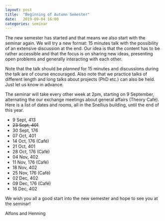 ```yaml
---
layout: post
title:  "Beginning of Autumn Semester"
date:   2019-09-04 16:00
categories: seminar
---
```


The new semester has started and that means we also start with the seminar
again.
We will try a new format: 15 minutes talk with the possibility of an extensive
discussion at the end.
Our idea is that the content has to be rather accessible and that the focus is
on sharing new ideas, presenting open problems and generally interacting with
each other.

Note that the talk should be *planned* for 15 minutes and discussions during
the talk are of course encouraged.
Also note that we practice talks of different length and long talks about
projects (PhD etc.) can also be held.
Just let us know in advance.

The seminar will take every other week at 2pm, starting on 9 September,
alternating the our exchange meetings about general affairs (Theory Café).
Here is a list of dates and rooms, all in the Snellius building, until the
end of this year.

* 9 Sept, 413
* ~~23 Sept, 401~~
* 30 Sept, 176
* 07 Oct, 401
* 14 Oct, 176 (Café)
* 21 Oct, 401
* 28 Oct, 176 (Café)
* 04 Nov, 402
* 11 Nov, 176 (Café)
* 18 Nov, 402
* 25 Nov, 176 (Café)
* 02 Dec, 402
* 09 Dec, 176 (Café)
* 16 Dec, 402

We wish you all a good start into the new semester and hope to see you at
the seminar!

Alfons and Henning
